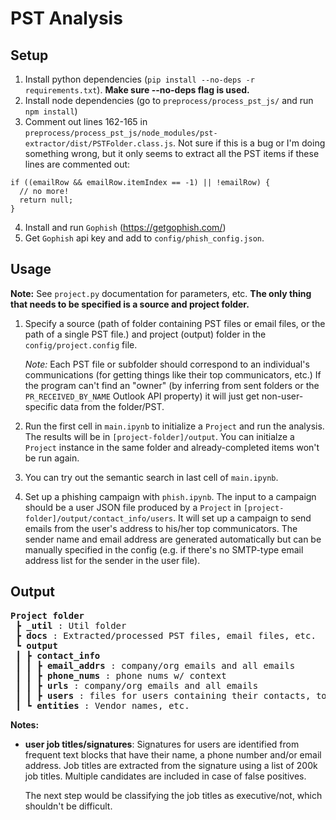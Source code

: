 # PST Analysis

## Setup

1. Install python dependencies (`pip install --no-deps -r requirements.txt`). **Make sure --no-deps flag is used.**
2. Install node dependencies (go to `preprocess/process_pst_js/` and run `npm install`)
3. Comment out lines 162-165 in `preprocess/process_pst_js/node_modules/pst-extractor/dist/PSTFolder.class.js`. Not sure if this is a bug or I'm doing something wrong, but it only seems to extract all the PST items if these lines are commented out: 

  ```
  if ((emailRow && emailRow.itemIndex == -1) || !emailRow) {
    // no more!
    return null;
  }
  ```
4. Install and run `Gophish` (https://getgophish.com/)
5. Get `Gophish` api key and add to `config/phish_config.json`.

## Usage

**Note:** See `project.py` documentation for parameters, etc. **The only thing that needs to be specified is a source and project folder.**

1. Specify a source (path of folder containing PST files or email files, or the path of a single PST file.) and project (output) folder in the `config/project.config` file.

    *Note:* Each PST file or subfolder should correspond to an individual's communications (for getting things like their top communicators, etc.) If the program can't find an "owner" (by inferring from sent folders or the `PR_RECEIVED_BY_NAME` Outlook API property) it will just get non-user-specific data from the folder/PST. 

2. Run the first cell in `main.ipynb` to initialize a `Project` and run the analysis. The results will be in `[project-folder]/output`. You can initialze a `Project` instance in the same folder and already-completed items won't be run again.

3. You can try out the semantic search in last cell of `main.ipynb`.

4. Set up a phishing campaign with `phish.ipynb`. The input to a campaign should be a user JSON file produced by a `Project` in `[project-folder]/output/contact_info/users`. It will set up a campaign to send emails from the user's address to his/her top communicators. The sender name and email address are generated automatically but can be manually specified in the config (e.g. if there's no SMTP-type email address list for the sender in the user file).

## Output

<pre>
<b>Project folder</b> 
 ┣ <b>_util</b> : Util folder
 ┣ <b>docs</b> : Extracted/processed PST files, email files, etc.
 ┗ <b>output</b>
 ┃ ┣ <b>contact_info</b>
 ┃ ┃ ┣ <b>email_addrs</b> : company/org emails and all emails
 ┃ ┃ ┣ <b>phone_nums</b> : phone nums w/ context
 ┃ ┃ ┣ <b>urls</b> : company/org emails and all emails
 ┃ ┃ ┣ <b>users</b> : files for users containing their contacts, top communicators, job title, signature, etc.
 ┃ ┗ <b>entities</b> : Vendor names, etc.
</pre>

**Notes:**
 - **user job titles/signatures**: Signatures for users are identified from frequent text blocks that have their name, a phone number and/or email address. Job titles are extracted from the signature using a list of 200k job titles. Multiple candidates are included in case of false positives.

     The next step would be classifying the job titles as executive/not, which shouldn't be difficult.
